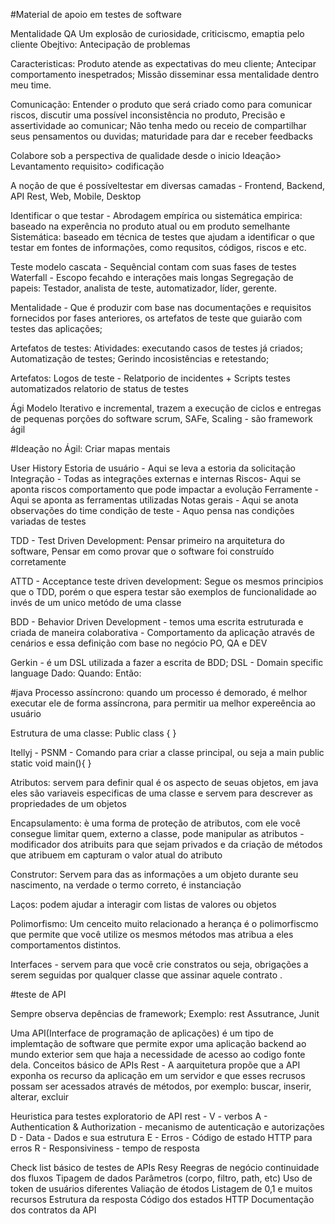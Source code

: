 #Material de apoio em testes de software 

Mentalidade QA
Um explosão de curiosidade, criticiscmo, emaptia pelo cliente
  Obejtivo: Antecipação de problemas

Caracteristicas:
Produto atende as expectativas do meu cliente;
Antecipar comportamento inespetrados;
Missão disseminar essa mentalidade dentro meu time.

Comunicação: Entender o produto que será criado como para  comunicar riscos, discutir uma possível inconsistência no produto,
  Precisão e assertividade ao comunicar;
  Não tenha medo ou receio de compartilhar seus pensamentos ou duvidas;
  maturidade para dar e receber feedbacks

Colabore sob a perspectiva de qualidade desde o inicio
  Ideação> Levantamento requisito> codificação

A noção de que é possíveltestar em diversas camadas -  Frontend, Backend, API Rest, Web, Mobile, Desktop

Identificar o que testar - Abrodagem empírica ou sistemática
empirica: baseado na experência no produto atual ou em produto semelhante
Sistemática: baseado em técnica de testes que ajudam a identificar o que testar em fontes de informações, como requsitos, códigos, riscos e etc.

Teste modelo cascata -  Sequêncial contam com suas fases de testes
  Waterfall - Escopo fecahdo e interações mais longas
Segregação de papeis: Testador, analista de teste, automatizador, líder, gerente.

Mentalidade - Que é produzir com base nas documentações e requisitos fornecidos por fases anteriores, os artefatos de teste que guiarão com testes das aplicações;

Artefatos de testes:
Atividades: executando casos de testes já criados;
Automatização de testes;
Gerindo incosistências e retestando;

Artefatos:
Logos de teste - Relatporio de incidentes + Scripts testes automatizados
relatorio de status de testes

Ági Modelo Iterativo e incremental, trazem a execução de ciclos e entregas de pequenas porções do software
scrum, SAFe, Scaling -  são framework ágil

#Ideação no Ágil: Criar mapas mentais

User History
  Estoria de usuário - Aqui se leva a estoria da solicitação
  Integração - Todas as integrações externas e internas
  Riscos- Aqui se aponta riscos comportamento que pode impactar a evolução
  Ferramente - Aqui se aponta as ferramentas utilizadas
  Notas gerais - Aqui se anota observações do time
  condição de teste -  Aquo pensa nas condições variadas de testes

TDD - Test Driven Development: Pensar primeiro na arquitetura do software, Pensar em como provar que o software foi construído corretamente

ATTD - Acceptance teste driven development: Segue os mesmos principios que o TDD, porém o que espera testar são exemplos de funcionalidade ao invés de um unico metódo de uma classe

BDD -  Behavior Driven Development - temos uma escrita estruturada e criada de maneira colaborativa -  Comportamento da aplicação através de cenários e essa definição com base no negócio PO, QA e DEV

Gerkin - é um DSL utilizada a fazer a escrita de BDD;
  DSL -  Domain specific language
    Dado:
    Quando:
    Então:


#java
Processo assíncrono: quando um processo é demorado, é melhor executar ele de forma assíncrona, para permitir ua melhor expereência ao usuário

Estrutura de uma classe:
Public class <nome da Classe>{
}

Itellyj - PSNM - Comando para criar a classe principal, ou seja a main
  public static void main(){
  }

Atributos: servem para definir qual é os aspecto de seuas objetos, em java eles são variaveis especificas de uma classe e servem para descrever as propriedades de um objetos

Encapsulamento: è uma forma de proteção de atributos, com ele você consegue limitar quem, externo a classe, pode manipular as atributos - modificador dos atribuits para que sejam privados e da criação de métodos que atribuem em capturam o valor atual do atributo

Construtor: Servem para das as informações  a um objeto durante seu nascimento, na verdade o termo correto, é instanciação

Laços: podem ajudar a interagir com listas de valores ou objetos

Polimorfismo: Um cenceito muito relacionado a herança é o polimorfiscmo que permite que você utilize os mesmos métodos mas atribua a eles comportamentos distintos.

Interfaces - servem para que você crie constratos ou seja, obrigações a serem seguidas por qualquer classe que assinar aquele contrato .


#teste de API

Sempre observa depências de framework;
Exemplo: rest Assutrance, Junit

Uma API(Interface de programação de aplicações) é um tipo de implemtação de software que permite expor uma aplicação backend ao mundo exterior sem que haja a necessidade de acesso ao codigo fonte dela.
Conceitos básico de APIs Rest  - A aarquitetura propõe que a API exponha os recurso da aplicação em um servidor e que esses recrusos possam ser acessados através de métodos, por exemplo: buscar, inserir, alterar, excluir

Heuristica para testes exploratorio de API rest -
V - verbos
A - Authentication & Authorization - mecanismo de autenticação e autorizações
D - Data -  Dados e sua estrutura
E - Erros - Código de estado HTTP para erros
R - Responsiviness - tempo de resposta

Check list básico de testes de APIs Resy
Reegras de negócio
continuidade dos fluxos
Tipagem de dados
Parâmetros (corpo, filtro, path, etc)
Uso de token de usuários diferentes
Valiação de étodos
Listagem de 0,1 e muitos recursos
Estrutura da resposta
Código dos estados HTTP
Documentação dos contratos da API








